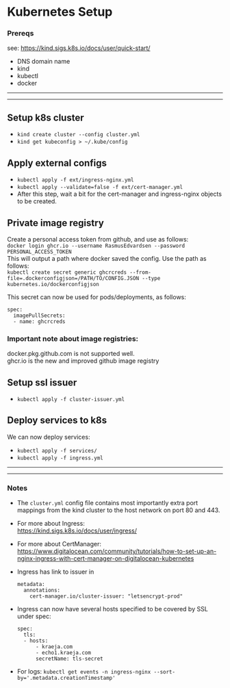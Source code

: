 # Kubernetes Setup
### Prereqs
see: https://kind.sigs.k8s.io/docs/user/quick-start/
* DNS domain name
* kind
* kubectl    
* docker

___
___

## Setup k8s cluster
* `kind create cluster --config cluster.yml`
* `kind get kubeconfig > ~/.kube/config`

## Apply external configs
* `kubectl apply -f ext/ingress-nginx.yml`
* `kubectl apply --validate=false -f ext/cert-manager.yml`
* After this step, wait a bit for the cert-manager and ingress-nginx objects to be created.

## Private image registry
Create a personal access token from github, and use as follows: \
`docker login ghcr.io --username RasmusEdvardsen --password PERSONAL_ACCESS_TOKEN` \
This will output a path where docker saved the config. Use the path as follows: \
`kubectl create secret generic ghcrcreds --from-file=.dockerconfigjson=/PATH/TO/CONFIG.JSON --type kubernetes.io/dockerconfigjson`

This secret can now be used for pods/deployments, as follows:
```
spec:
  imagePullSecrets:
  - name: ghcrcreds
```

### Important note about image registries:
docker.pkg.github.com is not supported well. \
ghcr.io is the new and improved github image registry

## Setup ssl issuer
* `kubectl apply -f cluster-issuer.yml`

## Deploy services to k8s
We can now deploy services:
* `kubectl apply -f services/`
* `kubectl apply -f ingress.yml`

___
___

### Notes
* The `cluster.yml` config file contains most importantly extra port mappings from the kind cluster to the host network on port 80 and 443.

* For more about Ingress: \
    https://kind.sigs.k8s.io/docs/user/ingress/

* For more about CertManager: \
    https://www.digitalocean.com/community/tutorials/how-to-set-up-an-nginx-ingress-with-cert-manager-on-digitalocean-kubernetes

* Ingress has link to issuer in
    ```
    metadata:
      annotations:
        cert-manager.io/cluster-issuer: "letsencrypt-prod"
    ```

* Ingress can now have several hosts specified to be covered by SSL under spec:
    ```
    spec:
      tls:
      - hosts:
          - kraeja.com
          - echo1.kraeja.com
          secretName: tls-secret
    ```

* For logs: `kubectl get events -n ingress-nginx --sort-by='.metadata.creationTimestamp'`
